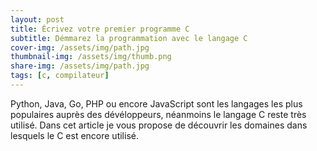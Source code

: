 ```yaml
---
layout: post
title: Écrivez votre premier programme C
subtitle: Démmarez la programmation avec le langage C
cover-img: /assets/img/path.jpg
thumbnail-img: /assets/img/thumb.png
share-img: /assets/img/path.jpg
tags: [c, compilateur]
---
```


Python, Java, Go, PHP ou encore JavaScript sont les langages les plus populaires auprès des dévéloppeurs, néanmoins le langage C reste très utilisé. Dans cet article je vous propose de découvrir les domaines dans lesquels le C est encore utilisé.
